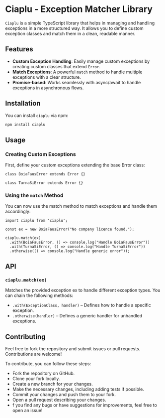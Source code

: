 # Ciaplu - Exception Matcher Library

`Ciaplu` is a simple TypeScript library that helps in managing and handling exceptions in a more structured way. It allows you to define custom exception classes and match them in a clean, readable manner. 

## Features

- **Custom Exception Handling**: Easily manage custom exceptions by creating custom classes that extend `Error`.
- **Match Exceptions**: A powerful `match` method to handle multiple exceptions with a clear structure.
- **Promise-based**: Works seamlessly with async/await to handle exceptions in asynchronous flows.

## Installation

You can install `ciaplu` via npm:

```bash
npm install ciaplu
```

## Usage

### Creating Custom Exceptions

First, define your custom exceptions extending the base Error class:

```
class BoiaFausError extends Error {}

class TurnaSiError extends Error {}
```

### Using the `match` Method

You can now use the match method to match exceptions and handle them accordingly:

```
import ciaplu from 'ciaplu';

const ex = new BoiaFausError("No company licence found.");

ciaplu.match(ex)
  .with(BoiaFausError, () => console.log("Handle BoiaFausError"))
  .with(TurnaSiError, () => console.log("Handle TurnaSiError"))
  .otherwise(() => console.log("Handle generic error"));
```

## API

### `ciaplu.match(ex)`

Matches the provided exception ex to handle different exception types. You can chain the following methods:

- `.with(ExceptionClass, handler)` – Defines how to handle a specific exception.
- `.otherwise(handler)` – Defines a generic handler for unhandled exceptions.

## Contributing

Feel free to fork the repository and submit issues or pull requests. Contributions are welcome!

To contribute, you can follow these steps:

- Fork the repository on GitHub.
- Clone your fork locally.
- Create a new branch for your changes.
- Make the necessary changes, including adding tests if possible.
- Commit your changes and push them to your fork.
- Open a pull request describing your changes.
- f you find any bugs or have suggestions for improvements, feel free to open an issue!
